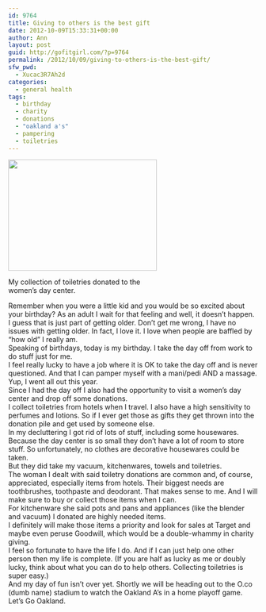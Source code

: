 ```yaml
---
id: 9764
title: Giving to others is the best gift
date: 2012-10-09T15:33:31+00:00
author: Ann
layout: post
guid: http://gofitgirl.com/?p=9764
permalink: /2012/10/09/giving-to-others-is-the-best-gift/
sfw_pwd:
  - Xucac3R7Ah2d
categories:
  - general health
tags:
  - birthday
  - charity
  - donations
  - "oakland a's"
  - pampering
  - toiletries
---
```

<div id="attachment_9765" style="width: 310px" class="wp-caption alignleft">
  <a href="http://gofitgirl.com/?attachment_id=9765" rel="attachment wp-att-9765"><img class="size-medium wp-image-9765" title="toiletries" src="http://gofitgirl.com/wp-content/uploads/2012/10/toiletries-300x224.jpg" alt="" width="300" height="224" /></a>
  
  <p class="wp-caption-text">
    My collection of toiletries donated to the women&#8217;s day center.
  </p>
</div>

  
Remember when you were a little kid and you would be so excited about your birthday? As an adult I wait for that feeling and well, it doesn&#8217;t happen. I guess that is just part of getting older. Don&#8217;t get me wrong, I have no issues with getting older. In fact, I love it. I love when people are baffled by &#8220;how old&#8221; I really am.  
Speaking of birthdays, today is my birthday. I take the day off from work to do stuff just for me.  
I feel really lucky to have a job where it is OK to take the day off and is never questioned. And that I can pamper myself with a mani/pedi AND a massage. Yup, I went all out this year.  
Since I had the day off I also had the opportunity to visit a women&#8217;s day center and drop off some donations.  
I collect toiletries from hotels when I travel. I also have a high sensitivity to perfumes and lotions. So if I ever get those as gifts they get thrown into the donation pile and get used by someone else.  
In my decluttering I got rid of lots of stuff, including some housewares.  
Because the day center is so small they don&#8217;t have a lot of room to store stuff. So unfortunately, no clothes are decorative housewares could be taken.  
But they did take my vacuum, kitchenwares, towels and toiletries.  
The woman I dealt with said toiletry donations are common and, of course, appreciated, especially items from hotels. Their biggest needs are toothbrushes, toothpaste and deodorant. That makes sense to me. And I will make sure to buy or collect those items when I can.  
For kitchenware she said pots and pans and appliances (like the blender and vacuum) I donated are highly needed items.  
I definitely will make those items a priority and look for sales at Target and maybe even peruse Goodwill, which would be a double-whammy in charity giving.  
I feel so fortunate to have the life I do. And if I can just help one other person then my life is complete. (If you are half as lucky as me or doubly lucky, think about what you can do to help others. Collecting toiletries is super easy.)  
And my day of fun isn&#8217;t over yet. Shortly we will be heading out to the O.co (dumb name) stadium to watch the Oakland A&#8217;s in a home playoff game.  
Let&#8217;s Go Oakland.